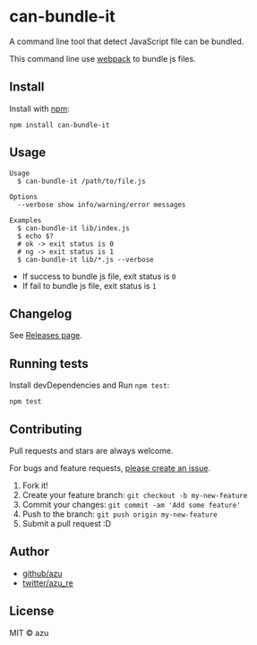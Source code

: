# can-bundle-it

A command line tool that detect JavaScript file can be bundled.

This command line use [webpack](https://webpack.js.org/) to bundle js files.

## Install

Install with [npm](https://www.npmjs.com/):

    npm install can-bundle-it

## Usage

    Usage
      $ can-bundle-it /path/to/file.js
 
    Options
      --verbose show info/warning/error messages 
 
    Examples
      $ can-bundle-it lib/index.js
      $ echo $?
      # ok -> exit status is 0
      # ng -> exit status is 1
      $ can-bundle-it lib/*.js --verbose


- If success to bundle js file, exit status is `0`
- If fail to bundle js file, exit status is `1`


## Changelog

See [Releases page](https://github.com/azu/can-bundle-it/releases).

## Running tests

Install devDependencies and Run `npm test`:

    npm test

## Contributing

Pull requests and stars are always welcome.

For bugs and feature requests, [please create an issue](https://github.com/azu/can-bundle-it/issues).

1. Fork it!
2. Create your feature branch: `git checkout -b my-new-feature`
3. Commit your changes: `git commit -am 'Add some feature'`
4. Push to the branch: `git push origin my-new-feature`
5. Submit a pull request :D

## Author

- [github/azu](https://github.com/azu)
- [twitter/azu_re](https://twitter.com/azu_re)

## License

MIT © azu
